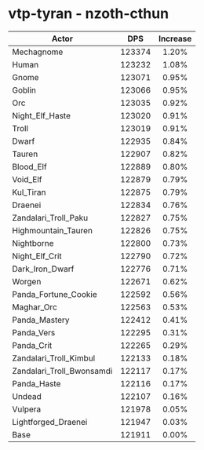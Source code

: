 # vtp-tyran - nzoth-cthun
| Actor | DPS | Increase |
|---|:---:|:---:|
|Mechagnome|123374|1.20%|
|Human|123232|1.08%|
|Gnome|123071|0.95%|
|Goblin|123066|0.95%|
|Orc|123035|0.92%|
|Night_Elf_Haste|123020|0.91%|
|Troll|123019|0.91%|
|Dwarf|122935|0.84%|
|Tauren|122907|0.82%|
|Blood_Elf|122889|0.80%|
|Void_Elf|122879|0.79%|
|Kul_Tiran|122875|0.79%|
|Draenei|122834|0.76%|
|Zandalari_Troll_Paku|122827|0.75%|
|Highmountain_Tauren|122826|0.75%|
|Nightborne|122800|0.73%|
|Night_Elf_Crit|122790|0.72%|
|Dark_Iron_Dwarf|122776|0.71%|
|Worgen|122671|0.62%|
|Panda_Fortune_Cookie|122592|0.56%|
|Maghar_Orc|122563|0.53%|
|Panda_Mastery|122412|0.41%|
|Panda_Vers|122295|0.31%|
|Panda_Crit|122265|0.29%|
|Zandalari_Troll_Kimbul|122133|0.18%|
|Zandalari_Troll_Bwonsamdi|122117|0.17%|
|Panda_Haste|122116|0.17%|
|Undead|122107|0.16%|
|Vulpera|121978|0.05%|
|Lightforged_Draenei|121947|0.03%|
|Base|121911|0.00%|

